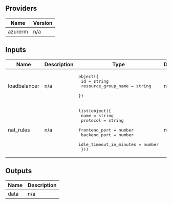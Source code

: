 ## Providers

| Name | Version |
|------|---------|
| azurerm | n/a |

## Inputs

| Name | Description | Type | Default | Required |
|------|-------------|------|---------|:--------:|
| loadbalancer | n/a | <pre>object({<br>    id                  = string<br>    resource_group_name = string<br>  })</pre> | n/a | yes |
| nat\_rules | n/a | <pre>list(object({<br>    name                    = string<br>    protocol                = string<br>    frontend_port           = number<br>    backend_port            = number<br>    idle_timeout_in_minutes = number<br>  }))</pre> | n/a | yes |

## Outputs

| Name | Description |
|------|-------------|
| data | n/a |

